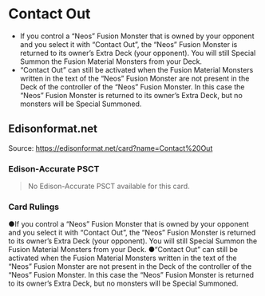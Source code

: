 # Contact Out

*   If you control a “Neos” Fusion Monster that is owned by your opponent and you select it with “Contact Out”, the “Neos” Fusion Monster is returned to its owner’s Extra Deck (your opponent). You will still Special Summon the Fusion Material Monsters from your Deck.
*   “Contact Out” can still be activated when the Fusion Material Monsters written in the text of the “Neos” Fusion Monster are not present in the Deck of the controller of the “Neos” Fusion Monster. In this case the “Neos” Fusion Monster is returned to its owner’s Extra Deck, but no monsters will be Special Summoned.

## Edisonformat.net

Source: https://edisonformat.net/card?name=Contact%20Out

### Edison-Accurate PSCT

> No Edison-Accurate PSCT available for this card.

### Card Rulings

●If you control a “Neos” Fusion Monster that is owned by your opponent and you select it with “Contact Out”, the “Neos” Fusion Monster is returned to its owner’s Extra Deck (your opponent). You will still Special Summon the Fusion Material Monsters from your Deck.
●“Contact Out” can still be activated when the Fusion Material Monsters written in the text of the “Neos” Fusion Monster are not present in the Deck of the controller of the “Neos” Fusion Monster. In this case the “Neos” Fusion Monster is returned to its owner’s Extra Deck, but no monsters will be Special Summoned.
            